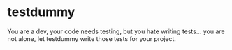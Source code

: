 # testdummy
You are a dev, your code needs testing, but you hate writing tests... you are not alone, let testdummy write those tests for your project.
